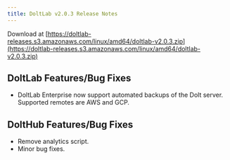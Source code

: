 ```yaml
---
title: DoltLab v2.0.3 Release Notes
---
```


Download at [https://doltlab-releases.s3.amazonaws.com/linux/amd64/doltlab-v2.0.3.zip](https://doltlab-releases.s3.amazonaws.com/linux/amd64/doltlab-v2.0.3.zip)

## DoltLab Features/Bug Fixes
* DoltLab Enterprise now support automated backups of the Dolt server. Supported remotes are AWS and GCP.

## DoltHub Features/Bug Fixes
* Remove analytics script.
* Minor bug fixes.
